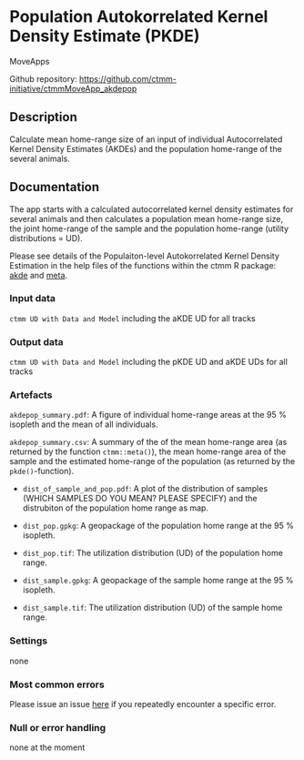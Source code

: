 # Population Autokorrelated Kernel Density Estimate (PKDE)

MoveApps

Github repository: https://github.com/ctmm-initiative/ctmmMoveApp_akdepop

## Description
Calculate mean home-range size of an input of individual Autocorrelated Kernel Density Estimates (AKDEs) and the population home-range of the several animals.

## Documentation
The app starts with a calculated autocorrelated kernel density estimates for several animals and then calculates a population mean home-range size, the joint home-range of the sample and the population home-range (utility distributions = UD).

Please see details of the Populaiton-level Autokorrelated Kernel Density Estimation in the help files of the functions within the ctmm R package: [akde](https://ctmm-initiative.github.io/ctmm/reference/akde.html) and [meta](https://ctmm-initiative.github.io/ctmm/reference/meta.html). 

### Input data
`ctmm UD with Data and Model` including the aKDE UD for all tracks

### Output data
`ctmm UD with Data and Model` including the pKDE UD and aKDE UDs for all tracks

### Artefacts

`akdepop_summary.pdf`: A figure of individual home-range areas at the 95 % isopleth and the mean of all individuals. 

`akdepop_summary.csv`: A summary of the of the mean home-range area (as returned by the function `ctmm::meta()`), the mean home-range area of the sample and the estimated home-range of the population (as returned by the `pkde()`-function). 

- `dist_of_sample_and_pop.pdf`: A plot of the distribution of samples (WHICH SAMPLES DO YOU MEAN? PLEASE SPECIFY) and the distrubiton of the population home range as map. 

- `dist_pop.gpkg`: A geopackage of the population home range at the 95 % isopleth. 

- `dist_pop.tif`: The utilization distribution (UD) of the population home range.

- `dist_sample.gpkg`: A geopackage of the sample home range at the 95 % isopleth. 

- `dist_sample.tif`: The utilization distribution (UD) of the sample home range.

### Settings 
none

### Most common errors
Please issue an issue [here](https://github.com/ctmm-initiative/ctmmMoveApp_akdepop/issues) if you repeatedly encounter a specific error.

### Null or error handling
none at the moment
